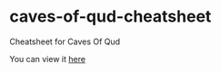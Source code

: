 # caves-of-qud-cheatsheet
Cheatsheet for Caves Of Qud

You can view it [here](https://starquake.github.io/caves-of-qud-cheatsheet/cheatsheet.html)

